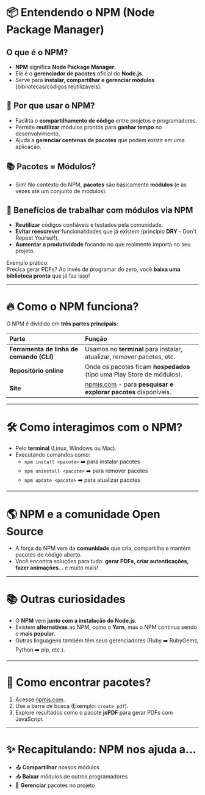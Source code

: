 # 📦 Entendendo o NPM (Node Package Manager)

## O que é o NPM?

- **NPM** significa **Node Package Manager**.
- Ele é o **gerenciador de pacotes** oficial do **Node.js**.
- Serve para **instalar, compartilhar e gerenciar módulos** (bibliotecas/códigos reutilizáveis).

## 🌟 Por que usar o NPM?

- Facilita o **compartilhamento de código** entre projetos e programadores.
- Permite **reutilizar** módulos prontos para **ganhar tempo** no desenvolvimento.
- Ajuda a **gerenciar centenas de pacotes** que podem existir em uma aplicação.

## 📚 Pacotes = Módulos?

- Sim! No contexto do NPM, **pacotes** são basicamente **módulos** (e às vezes até um conjunto de módulos).

## 🚀 Benefícios de trabalhar com módulos via NPM

- **Reutilizar** códigos confiáveis e testados pela comunidade.
- **Evitar reescrever** funcionalidades que já existem (princípio **DRY** - Don't Repeat Yourself).
- **Aumentar a produtividade** focando no que realmente importa no seu projeto.

Exemplo prático:  
Precisa gerar PDFs? Ao invés de programar do zero, você **baixa uma biblioteca pronta** que já faz isso!

---

# 🔥 Como o NPM funciona?

O NPM é dividido em **três partes principais**:

| Parte | Função |
|:-----|:-----|
| **Ferramenta de linha de comando (CLI)** | Usamos no **terminal** para instalar, atualizar, remover pacotes, etc. |
| **Repositório online** | Onde os pacotes ficam **hospedados** (tipo uma Play Store de módulos). |
| **Site** | [npmjs.com](https://www.npmjs.com) - para **pesquisar e explorar pacotes** disponíveis. |

---

# 🛠️ Como interagimos com o NPM?

- Pelo **terminal** (Linux, Windows ou Mac).
- Executando comandos como:
  - `npm install <pacote>` ➡️ para instalar pacotes
  - `npm uninstall <pacote>` ➡️ para remover pacotes
  - `npm update <pacote>` ➡️ para atualizar pacotes

---

# 🌎 NPM e a comunidade Open Source

- A força do NPM vem da **comunidade** que cria, compartilha e mantém pacotes de código aberto.
- Você encontra soluções para tudo: **gerar PDFs, criar autenticações, fazer animações**... e muito mais!

---

# 📚 Outras curiosidades

- O **NPM** vem **junto com a instalação do Node.js**.
- Existem **alternativas** ao NPM, como o **Yarn**, mas o NPM continua sendo o **mais popular**.
- Outras linguagens também têm seus gerenciadores (Ruby ➡️ RubyGems, Python ➡️ pip, etc.).

---

# 👀 Como encontrar pacotes?

1. Acesse [npmjs.com](https://www.npmjs.com).
2. Use a barra de busca (Exemplo: `create pdf`).
3. Explore resultados como o pacote **jsPDF** para gerar PDFs com JavaScript.

---

# ✨ Recapitulando: NPM nos ajuda a...

- 📤 **Compartilhar** nossos módulos
- 📥 **Baixar** módulos de outros programadores
- 🧹 **Gerenciar** pacotes no projeto
